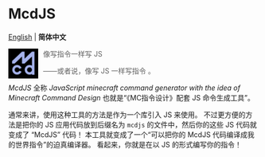 # McdJS

[English](./README-en.md) | **简体中文**

<img width="60" height="60" align="left" alt="McdJS" style="margin-right:10px" src="https://github.com/n9gc/mcdjs/raw/master/lib/logo.svg">

> 像写指令一样写 JS
>
> ——或者说，像写 JS 一样写指令 。

*McdJS* 全称 *JavaScript minecraft command generator with the idea of Minecraft Command Design* 也就是“《MC指令设计》配套 JS 命令生成工具”。

通常来讲，使用这种工具的方法是作为一个库引入 JS 来使用。
不过更方便的方法是把你的 JS 应用代码放到后缀名为 `mcdjs` 的文件中，然后你的这些 JS 代码就变成了 “McdJS” 代码！
本工具就变成了一个“可以把你的 McdJS 代码编译成我的世界指令”的迫真编译器。
看起来，你就是在以 JS 的形式编写你的指令！
